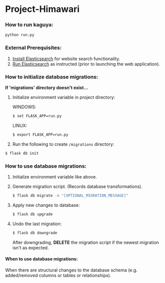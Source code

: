 # Project-Himawari

### How to run kaguya:
```sh
python run.py
```
### External Prerequisites:
1. [Install Elasticsearch](https://www.elastic.co/guide/en/elasticsearch/reference/current/install-elasticsearch.html#install-elasticsearch)
 for website search functionality.
2. [Run Elasticsearch](https://www.elastic.co/guide/en/elasticsearch/reference/current/starting-elasticsearch.html)
 as instructed (prior to launching the web application).

### How to initialize database migrations:

 **If 'migrations' directory doesn't exist...**

1. Initialize environment variable in project directory:

    WINDOWS:
    ```sh
    $ set FLASK_APP=run.py
    ```
    
    LINUX:
    ```sh
    $ export FLASK_APP=run.py
    ```

2.  Run the following to create `/migrations` directory:
```sh
$ flask db init
```

### How to use database migrations:
1. Initialize environment variable like above.

2. Generate migration script. (Records database transformations).
    ```sh
    $ flask db migrate -m "[OPTIONAL_MIGRATION_MESSAGE]"
    ```

3. Apply new changes to database:
    ```sh
    $ flask db upgrade
    ```
   
4. Undo the last migration:
    ```sh
    $ flask db downgrade
    ```
    After downgrading, **DELETE** the migration script if the newest migration isn't as expected.
   
#### When to use database migrations:
When there are structural changes to the database schema (e.g. added/removed columns or tables or relationships).
